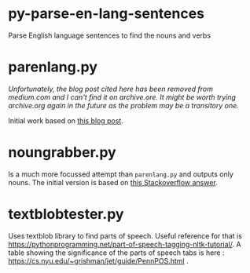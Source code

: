 # py-parse-en-lang-sentences
Parse English language sentences to find the nouns and verbs

# parenlang.py
_Unfortunately, the blog post cited here has been removed from medium.com and I can't find it on archive.ore.  It might be worth trying archive.org again in the future as the problem may be a transitory one._

Initial work based on [this blog post](https://medium.com/analytics-vidhya/get-nouns-verbs-noun-and-verb-phrases-6a378259084).

# noungrabber.py
Is a much more focussed attempt than `parenlang.py` and outputs only nouns. The initial version is based on [this Stackoverflow answer](https://stackoverflow.com/a/58148828/364088).

# textblobtester.py
Uses textblob library to find parts of speech. Useful reference for that is https://pythonprogramming.net/part-of-speech-tagging-nltk-tutorial/. A table showing the significance of the parts of speech tabs is here : https://cs.nyu.edu/~grishman/jet/guide/PennPOS.html .
